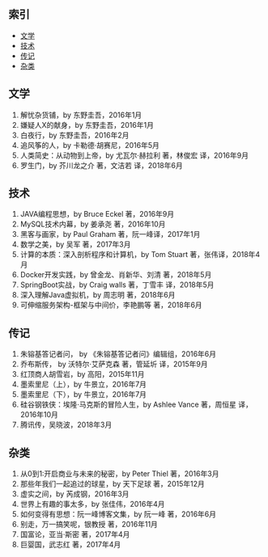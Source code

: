 ## 索引

- [文学](#文学)
- [技术](#技术)
- [传记](#传记)
- [杂类](#杂类)


## 文学

1. 解忧杂货铺，by 东野圭吾，2016年1月
1. 嫌疑人X的献身，by 东野圭吾，2016年1月
1. 白夜行，by 东野圭吾，2016年2月
1. 追风筝的人，by 卡勒德·胡赛尼，2016年5月
1. 人类简史：从动物到上帝，by 尤瓦尔·赫拉利 著，林俊宏 译，2016年9月
1. 罗生门，by 芥川龙之介 著，文洁若 译，2018年6月


## 技术

1. JAVA编程思想，by Bruce Eckel 著，2016年9月
1. MySQL技术内幕，by 姜承尧 著，2016年10月
1. 黑客与画家，by Paul Graham 著，阮一峰译，2017年1月
1. 数学之美，by 吴军 著，2017年3月
1. 计算的本质：深入剖析程序和计算机，by Tom Stuart 著，张伟译，2018年4月
1. Docker开发实践，by 曾金龙、肖新华、刘清 著，2018年5月
1. SpringBoot实战，by Craig walls 著，丁雪丰 译，2018年5月
1. 深入理解Java虚拟机，by 周志明 著，2018年6月
1. 可伸缩服务架构-框架与中间价，李艳鹏等 著，2018年6月

## 传记

1. 朱镕基答记者问， by 《朱镕基答记者问》编辑组，2016年6月
1. 乔布斯传， by 沃特尔·艾萨克森 著，管延圻 译，2015年9月
1. 红顶商人胡雪岩，by 高阳，2015年11月
1. 墨索里尼（上），by 牛景立，2016年7月
1. 墨索里尼（下），by 牛景立，2016年7月
1. 硅谷钢铁侠：埃隆·马克斯的冒险人生，by Ashlee Vance 著，周恒星 译，2016年10月
1. 腾讯传，吴晓波，2018年3月


## 杂类

1. 从0到1:开启商业与未来的秘密，by Peter Thiel 著，2016年3月
1. 那些年我们一起追过的球星，by 天下足球 著，2015年12月
1. 虚实之间，by 芮成钢，2016年3月
1. 世界上有趣的事太多，by 张佳伟，2016年4月
1. 如何变得有思想：阮一峰博客文集，by 阮一峰 著，2016年6月
1. 别走，万一搞笑呢，银教授 著，2016年11月
1. 国富论，亚当·斯密 著，2017年4月
1. 巨婴国，武志红 著，2017年4月



